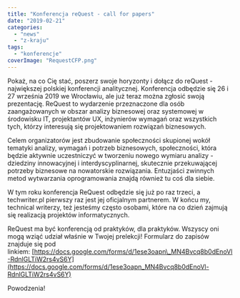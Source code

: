 ```yaml
---
title: "Konferencja reQuest - call for papers"
date: "2019-02-21"
categories: 
  - "news"
  - "z-kraju"
tags: 
  - "konferencje"
coverImage: "RequestCFP.png"
---
```


Pokaż, na co Cię stać, poszerz swoje horyzonty i dołącz do reQuest - największej polskiej konferencji analitycznej. Konferencja odbędzie się 26 i 27 września 2019 we Wrocławiu, ale już teraz można zgłosić swoją prezentację. ReQuest to wydarzenie przeznaczone dla osób zaangażowanych w obszar analizy biznesowej oraz systemowej w środowisku IT, projektantów UX, inżynierów wymagań oraz wszystkich tych, którzy interesują się projektowaniem rozwiązań biznesowych.

Celem organizatorów jest zbudowanie społeczności skupionej wokół tematyki analizy, wymagań i potrzeb biznesowych, społeczności, która będzie aktywnie uczestniczyć w tworzeniu nowego wymiaru analizy - dziedziny innowacyjnej i interdyscyplinarnej, skutecznie przekuwającej potrzeby biznesowe na nowatorskie rozwiązania. Entuzjaści zwinnych metod wytwarzania oprogramowania znajdą również tu coś dla siebie.

W tym roku konferencja ReQuest odbędzie się już po raz trzeci, a techwriter.pl pierwszy raz jest jej oficjalnym partnerem. W końcu my, technical writerzy, też jesteśmy często osobami, które na co dzień zajmują się realizacją projektów informatycznych.

ReQuest ma być konferencją od praktyków, dla praktyków. Wszyscy oni mogą wziąć udział właśnie w Twojej prelekcji! Formularz do zapisów znajduje się pod linkiem: [https://docs.google.com/forms/d/1ese3oapn\_MN4Bvcq8b0dEnoVl-RdnlGLTiW2rs4vS6Y](https://docs.google.com/forms/d/1ese3oapn_MN4Bvcq8b0dEnoVl-RdnlGLTiW2rs4vS6Y)

Powodzenia!
